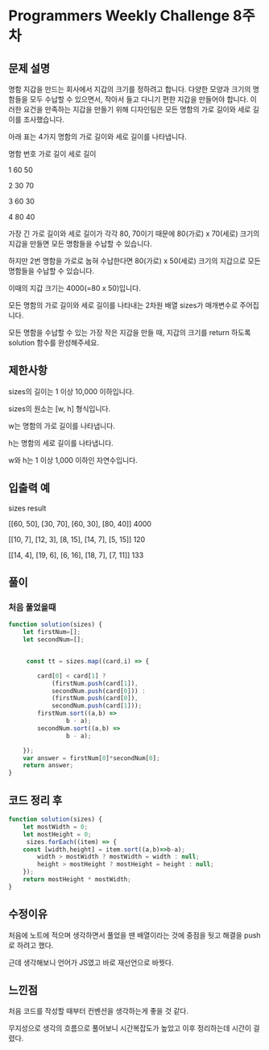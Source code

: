 # Programmers Weekly Challenge 8주차
## 문제 설명
명함 지갑을 만드는 회사에서 지갑의 크기를 정하려고 합니다. 다양한 모양과 크기의 명함들을 모두 수납할 수 있으면서, 작아서 들고 다니기 편한 지갑을 만들어야 합니다. 이러한 요건을 만족하는 지갑을 만들기 위해 디자인팀은 모든 명함의 가로 길이와 세로 길이를 조사했습니다.

아래 표는 4가지 명함의 가로 길이와 세로 길이를 나타냅니다.

명함 번호	가로 길이	세로 길이

1	60	50

2	30	70

3	60	30

4	80	40

가장 긴 가로 길이와 세로 길이가 각각 80, 70이기 때문에 80(가로) x 70(세로) 크기의 지갑을 만들면 모든 명함들을 수납할 수 있습니다.

하지만 2번 명함을 가로로 눕혀 수납한다면 80(가로) x 50(세로) 크기의 지갑으로 모든 명함들을 수납할 수 있습니다.

이때의 지갑 크기는 4000(=80 x 50)입니다.

모든 명함의 가로 길이와 세로 길이를 나타내는 2차원 배열 sizes가 매개변수로 주어집니다.

모든 명함을 수납할 수 있는 가장 작은 지갑을 만들 때, 지갑의 크기를 return 하도록 solution 함수를 완성해주세요.

## 제한사항

sizes의 길이는 1 이상 10,000 이하입니다.

sizes의 원소는 [w, h] 형식입니다.

w는 명함의 가로 길이를 나타냅니다.

h는 명함의 세로 길이를 나타냅니다.

w와 h는 1 이상 1,000 이하인 자연수입니다.

## 입출력 예

sizes	result

[[60, 50], [30, 70], [60, 30], [80, 40]]	4000

[[10, 7], [12, 3], [8, 15], [14, 7], [5, 15]]	120

[[14, 4], [19, 6], [6, 16], [18, 7], [7, 11]]	133

## 풀이

### 처음 풀었을때
```js
function solution(sizes) {
    let firstNum=[];
    let secondNum=[];


     const tt = sizes.map((card,i) => {

        card[0] < card[1] ?
            (firstNum.push(card[1]),
            secondNum.push(card[0])) :
            (firstNum.push(card[0]),
            secondNum.push(card[1]));
        firstNum.sort((a,b) =>
                b - a);
        secondNum.sort((a,b) =>
                b - a); 

    });
    var answer = firstNum[0]*secondNum[0];
    return answer;
}
```

## 코드 정리 후
```js
function solution(sizes) {
    let mostWidth = 0;
    let mostHeight = 0;
     sizes.forEach((item) => {
    const [width,height] = item.sort((a,b)=>b-a);
        width > mostWidth ? mostWidth = width : null;
        height > mostHeight ? mostHeight = height : null;
    });
    return mostHeight * mostWidth;
}
```

## 수정이유

처음에 노트에 적으며 생각하면서 풀었을 땐 배열이라는 것에 중점을 둿고 해결을 push로 하려고 했다.

근데 생각해보니 언어가 JS였고 바로 재선언으로 바꿧다.


## 느낀점

처음 코드를 작성할 때부터 컨벤션을 생각하는게 좋을 것 같다.

무지성으로 생각의 흐름으로 풀어보니 시간복잡도가 높았고 이후 정리하는데 시간이 걸렸다.
